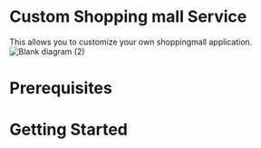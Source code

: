 # Custom Shopping mall Service
This allows you to customize your own shoppingmall application.
![Blank diagram (2)](https://github.com/user-attachments/assets/8611937c-a43b-4f6b-b361-3d3fe1ec9206)


# Prerequisites

# Getting Started





